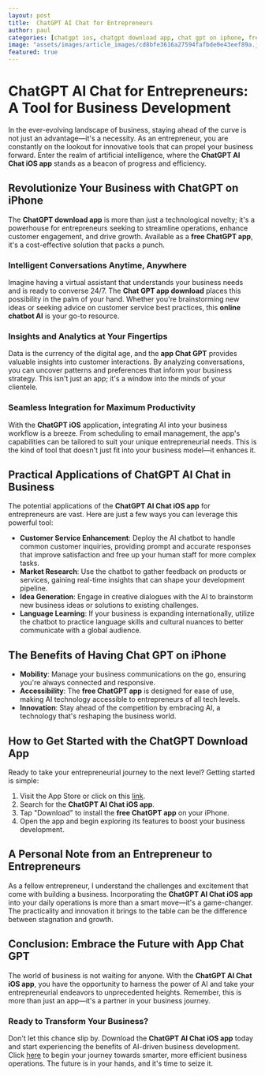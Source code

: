 ```yaml
---
layout: post
title:  ChatGPT AI Chat for Entrepreneurs
author: paul
categories: [chatgpt ios, chatgpt download app, chat gpt on iphone, free chatgpt app, chat gpt app download, online chatbot ai, app chat gpt]
image: "assets/images/article_images/cd8bfe3616a27594fafbde0e43eef89a.jpg"
featured: true
---
```


# ChatGPT AI Chat for Entrepreneurs: A Tool for Business Development

In the ever-evolving landscape of business, staying ahead of the curve is not just an advantage—it's a necessity. As an entrepreneur, you are constantly on the lookout for innovative tools that can propel your business forward. Enter the realm of artificial intelligence, where the **ChatGPT AI Chat iOS app** stands as a beacon of progress and efficiency.

## Revolutionize Your Business with ChatGPT on iPhone

The **ChatGPT download app** is more than just a technological novelty; it's a powerhouse for entrepreneurs seeking to streamline operations, enhance customer engagement, and drive growth. Available as a **free ChatGPT app**, it's a cost-effective solution that packs a punch.

### Intelligent Conversations Anytime, Anywhere

Imagine having a virtual assistant that understands your business needs and is ready to converse 24/7. The **Chat GPT app download** places this possibility in the palm of your hand. Whether you're brainstorming new ideas or seeking advice on customer service best practices, this **online chatbot AI** is your go-to resource.

### Insights and Analytics at Your Fingertips

Data is the currency of the digital age, and the **app Chat GPT** provides valuable insights into customer interactions. By analyzing conversations, you can uncover patterns and preferences that inform your business strategy. This isn't just an app; it's a window into the minds of your clientele.

### Seamless Integration for Maximum Productivity

With the **ChatGPT iOS** application, integrating AI into your business workflow is a breeze. From scheduling to email management, the app's capabilities can be tailored to suit your unique entrepreneurial needs. This is the kind of tool that doesn't just fit into your business model—it enhances it.

## Practical Applications of ChatGPT AI Chat in Business

The potential applications of the **ChatGPT AI Chat iOS app** for entrepreneurs are vast. Here are just a few ways you can leverage this powerful tool:

- **Customer Service Enhancement**: Deploy the AI chatbot to handle common customer inquiries, providing prompt and accurate responses that improve satisfaction and free up your human staff for more complex tasks.
- **Market Research**: Use the chatbot to gather feedback on products or services, gaining real-time insights that can shape your development pipeline.
- **Idea Generation**: Engage in creative dialogues with the AI to brainstorm new business ideas or solutions to existing challenges.
- **Language Learning**: If your business is expanding internationally, utilize the chatbot to practice language skills and cultural nuances to better communicate with a global audience.

## The Benefits of Having Chat GPT on iPhone

- **Mobility**: Manage your business communications on the go, ensuring you're always connected and responsive.
- **Accessibility**: The **free ChatGPT app** is designed for ease of use, making AI technology accessible to entrepreneurs of all tech levels.
- **Innovation**: Stay ahead of the competition by embracing AI, a technology that's reshaping the business world.

## How to Get Started with the ChatGPT Download App

Ready to take your entrepreneurial journey to the next level? Getting started is simple:

1. Visit the App Store or click on this [link](https://apps.apple.com/us/app/ai-ask-chat-with-ai-bots/id6472484891).
2. Search for the **ChatGPT AI Chat iOS app**.
3. Tap "Download" to install the **free ChatGPT app** on your iPhone.
4. Open the app and begin exploring its features to boost your business development.

## A Personal Note from an Entrepreneur to Entrepreneurs

As a fellow entrepreneur, I understand the challenges and excitement that come with building a business. Incorporating the **ChatGPT AI Chat iOS app** into your daily operations is more than a smart move—it's a game-changer. The practicality and innovation it brings to the table can be the difference between stagnation and growth.

## Conclusion: Embrace the Future with App Chat GPT

The world of business is not waiting for anyone. With the **ChatGPT AI Chat iOS app**, you have the opportunity to harness the power of AI and take your entrepreneurial endeavors to unprecedented heights. Remember, this is more than just an app—it's a partner in your business journey.

### Ready to Transform Your Business?

Don't let this chance slip by. Download the **ChatGPT AI Chat iOS app** today and start experiencing the benefits of AI-driven business development. Click [here](https://apps.apple.com/us/app/ai-ask-chat-with-ai-bots/id6472484891) to begin your journey towards smarter, more efficient business operations. The future is in your hands, and it's time to seize it.